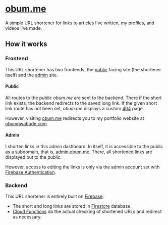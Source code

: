 # [obum.me](https://obum.me)

A simple URL shortener for links to articles I've written, my profiles, and videos I've made.

## How it works

### Frontend
This URL shortener has two frontends, the [public](./public) facing site (the shortener itself)  and the [admin](./admin) site.

#### Public

All routes to the public _obum.me_ are sent to the backend. There if the short link exists, the backend redirects to the saved long link. If the given short link route has not been set, _obum.me_ displays a custom [404](./public/404.html) page.

However, visiting [obum.me](https://obum.me) redirects you to my portfolio website at [obumnwabude.com](https://obumnwabude.com).

#### Admin

I shorten links in this admin dashboard. In itself, it is accessible to the public as a subdomain, that is, [admin.obum.me](https://admin.obum.me). There, all shortened links are displayed out to the public.

However, access to editing the links is only via the admin account set with [Firebase Authentication](https://firebase.google.com/products/auth).

### Backend
This URL shortener is entirely built on [Firebase](https://firebase.google.com):
* The short and long links are stored in [Firestore](https://firebase.google.com/products/firestore) database.
* [Cloud Functions](https://firebase.google.com/products/functions) do the actual checking of shortened URLs and redirect as necessary.
